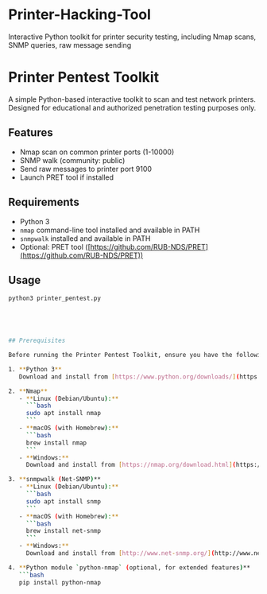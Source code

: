 # Printer-Hacking-Tool
Interactive Python toolkit for printer security testing, including Nmap scans, SNMP queries, raw message sending

# Printer Pentest Toolkit

A simple Python-based interactive toolkit to scan and test network printers.  
Designed for educational and authorized penetration testing purposes only.

## Features

- Nmap scan on common printer ports (1-10000)  
- SNMP walk (community: public)  
- Send raw messages to printer port 9100  
- Launch PRET tool if installed

## Requirements

- Python 3  
- `nmap` command-line tool installed and available in PATH  
- `snmpwalk` installed and available in PATH  
- Optional: PRET tool ([https://github.com/RUB-NDS/PRET](https://github.com/RUB-NDS/PRET))

## Usage

```bash
python3 printer_pentest.py





## Prerequisites

Before running the Printer Pentest Toolkit, ensure you have the following installed and configured on your system:

1. **Python 3**  
   Download and install from [https://www.python.org/downloads/](https://www.python.org/downloads/).

2. **Nmap**  
   - **Linux (Debian/Ubuntu):**  
     ```bash
     sudo apt install nmap
     ```  
   - **macOS (with Homebrew):**  
     ```bash
     brew install nmap
     ```  
   - **Windows:**  
     Download and install from [https://nmap.org/download.html](https://nmap.org/download.html), and ensure `nmap.exe` is added to your system PATH.

3. **snmpwalk (Net-SNMP)**  
   - **Linux (Debian/Ubuntu):**  
     ```bash
     sudo apt install snmp
     ```  
   - **macOS (with Homebrew):**  
     ```bash
     brew install net-snmp
     ```  
   - **Windows:**  
     Download and install from [http://www.net-snmp.org/](http://www.net-snmp.org/) and add the binaries to your PATH.

4. **Python module `python-nmap` (optional, for extended features)**  
   ```bash
   pip install python-nmap
